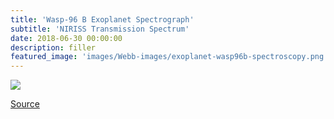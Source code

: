 ```yaml
---
title: 'Wasp-96 B Exoplanet Spectrograph'
subtitle: 'NIRISS Transmission Spectrum'
date: 2018-06-30 00:00:00
description: filler
featured_image: 'images/Webb-images/exoplanet-wasp96b-spectroscopy.png'
---
```


![](/site/images/Webb-images/exoplanet-wasp96b-spectroscopy.png)

[Source](https://webbtelescope.org/contents/media/images/2022/032/01G72VSFW756JW5SXWV1HYMQK4?page=2&filterUUID=91dfa083-c258-4f9f-bef1-8f40c26f4c97)